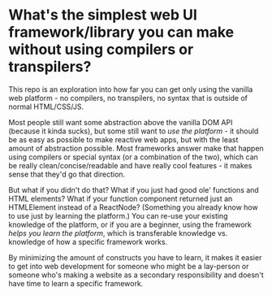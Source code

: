 # What's the simplest web UI framework/library you can make without using compilers or transpilers?

This repo is an exploration into how far you can get only using the vanilla web platform - no compilers, no transpilers, no syntax that is outside of normal HTML/CSS/JS. 

Most people still want some abstraction above the vanilla DOM API (because it kinda sucks), but some still want to _use the platform_ - it should be as easy as possible to make reactive web apps, but with the least amount of abstraction possible. Most frameworks answer make that happen using compilers or special syntax (or a combination of the two), which can be really clean/concise/readable and have really cool features - it makes sense that they'd go that direction. 

But what if you didn't do that? What if you just had good ole' functions and HTML elements? What if your function component returned just an HTMLElement instead of a ReactNode? (Something you already know how to use just by learning the platform.) You can re-use your existing knowledge of the platform, or if you are a beginner, using the framework _helps you learn the platform_, which is transferable knowledge vs. knowledge of how a specific framework works. 

By minimizing the amount of constructs you have to learn, it makes it easier to get into web development for someone who might be a lay-person or someone who's making a website as a secondary responsibility and doesn't have time to learn a specific framework.
